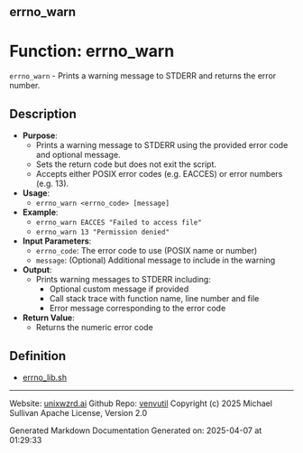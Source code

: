 ## errno_warn
# Function: errno_warn
 `errno_warn` - Prints a warning message to STDERR and returns the error number.
## Description
- **Purpose**: 
  - Prints a warning message to STDERR using the provided error code and optional message.
  - Sets the return code but does not exit the script.
  - Accepts either POSIX error codes (e.g. EACCES) or error numbers (e.g. 13).
- **Usage**: 
  - `errno_warn <errno_code> [message]`
- **Example**:
  - `errno_warn EACCES "Failed to access file"`
  - `errno_warn 13 "Permission denied"`
- **Input Parameters**: 
  - `errno_code`: The error code to use (POSIX name or number)
  - `message`: (Optional) Additional message to include in the warning
- **Output**: 
  - Prints warning messages to STDERR including:
    - Optional custom message if provided
    - Call stack trace with function name, line number and file
    - Error message corresponding to the error code
- **Return Value**: 
  - Returns the numeric error code

## Definition 

* [errno_lib.sh](../errno_lib_sh.md)
---

Website: [unixwzrd.ai](https://unixwzrd.ai)
Github Repo: [venvutil](https://github.com/unixwzrd/venvutil)
Copyright (c) 2025 Michael Sullivan
Apache License, Version 2.0

Generated Markdown Documentation
Generated on: 2025-04-07 at 01:29:33
